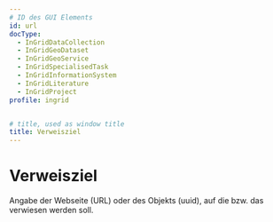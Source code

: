 ```yaml
---
# ID des GUI Elements
id: url
docType:
  - InGridDataCollection
  - InGridGeoDataset
  - InGridGeoService
  - InGridSpecialisedTask
  - InGridInformationSystem
  - InGridLiterature
  - InGridProject
profile: ingrid


# title, used as window title
title: Verweisziel
---
```


# Verweisziel

Angabe der Webseite (URL) oder des Objekts (uuid), auf die bzw. das verwiesen werden soll.